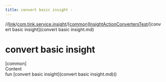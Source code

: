 ```yaml
---
title: convert basic insight -
---
```

//[link](../../index.md)/[com.tink.service.insight](../index.md)/[[common]InsightActionConvertersTest](index.md)/[convert basic insight](convert basic insight.md)



# convert basic insight  
[common]  
Content  
fun [convert basic insight](convert basic insight.md)()  



